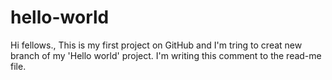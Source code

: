 # hello-world
Hi fellows.,
This is my first project on GitHub and I'm tring to creat new branch of my 'Hello world' project.
I'm writing this comment to the read-me file.
